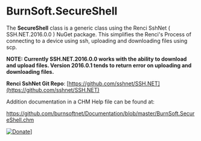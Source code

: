# BurnSoft.SecureShell

The **SecureShell** class is a generic class using the Renci SshNet ( SSH.NET.2016.0.0 ) NuGet package.  This simplifies the Renci's Process of connecting to a device using ssh, uploading and downloading files using scp.

**NOTE:  Currently SSH.NET.2016.0.0 works with the ability to download and upload files.  Version 2016.0.1 tends to return error on uploading and downloading files.**

**Renci SshNet Git Repo**: [https://github.com/sshnet/SSH.NET](https://github.com/sshnet/SSH.NET)

Addition documentation in a CHM Help file can be found at:

https://github.com/burnsoftnet/Documentation/blob/master/BurnSoft.SecureShell.chm

[![Donate](https://www.paypalobjects.com/en_US/i/btn/btn_donateCC_LG.gif)](https://www.paypal.com/cgi-bin/webscr?cmd=_s-xclick&hosted_button_id=JSW8XEMQVH4BE)]
